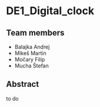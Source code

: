 # DE1_Digital_clock
## Team members
- Balajka Andrej
- Mikeš Martin
- Močary Filip
- Mucha Štefan

## Abstract
to do
